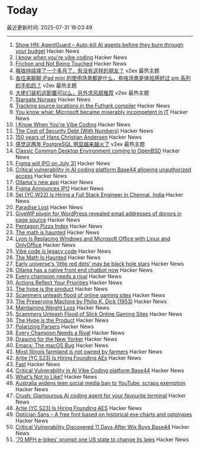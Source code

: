 # Today

最近更新时间: 2025-07-31 16:03:49

--- 
1. [Show HN: AgentGuard – Auto-kill AI agents before they burn through your budget](https://github.com/dipampaul17/AgentGuard) Hacker News
2. [I know when you're vibe coding](https://alexkondov.com/i-know-when-youre-vibe-coding/) Hacker News
3. [Friction and Not Being Touched](https://tante.cc/2025/07/30/friction-and-not-being-touched/) Hacker News
4. [喉咙持续痒了一个多月了，有没有这样的朋友？](https://www.v2ex.com/t/1148938) v2ex 最热主题
5. [各位来聊聊 iPad mini 的使用场景都是什么，有啥场景是体验感好过 pm 系列的手机的？](https://www.v2ex.com/t/1148920) v2ex 最热主题
6. [大佬们装机这配置可以么，另外求风扇推荐](https://www.v2ex.com/t/1148901) v2ex 最热主题
7. [Stargate Norway](https://openai.com/index/introducing-stargate-norway/) Hacker News
8. [Tracking source locations in the Futhark compiler](https://futhark-lang.org/blog/2025-07-29-tracking-source-locations.html) Hacker News
9. [You know what: Microsoft became miserably incompetent in IT](https://mikekaganski.wordpress.com/2025/07/25/microsoft-anybody-home/) Hacker News
10. [I Know When You're Vibe Coding](https://alexkondov.com/i-know-when-youre-vibe-coding/) Hacker News
11. [The Cost of Security Debt (With Numbers)](https://rsolv.dev/blog/real-cost-security-debt-roi) Hacker News
12. [150 years of Hans Christian Andersen](https://www.newstatesman.com/culture/books/book-of-the-day/2025/07/150-years-of-the-bizarre-hans-christian-andersen) Hacker News
13. [感觉这两年 PostgreSQL 明显越来越火了](https://www.v2ex.com/t/1148894) v2ex 最热主题
14. [Classic Common Desktop Environment coming to OpenBSD](https://undeadly.org/cgi?action=article;sid=20250730080301) Hacker News
15. [Figma will IPO on July 31](https://www.figma.com/blog/ipo-pricing/) Hacker News
16. [Critical vulnerability in AI coding platform Base44 allowing unauthorized access](https://www.wiz.io/blog/critical-vulnerability-base44) Hacker News
17. [Ollama's new app](https://ollama.com/blog/new-app) Hacker News
18. [Figma Announces IPO](https://www.figma.com/blog/ipo-pricing/) Hacker News
19. [Sei (YC W22) Is Hiring a Full Stack Engineer in Chennai, India](https://www.ycombinator.com/companies/sei/jobs/LeAtLYf-full-stack-engineer-typescript-react-gen-ai) Hacker News
20. [Paradise Lost](https://alexandermigdal.com/paradise-lost/) Hacker News
21. [GiveWP plugin for WordPress revealed email addresses of donors in page source](https://corbettreport.com/data-leak-at-corbett-report/) Hacker News
22. [Pentagon Pizza Index](https://www.pizzint.watch/) Hacker News
23. [The math is haunted](https://overreacted.io/the-math-is-haunted/) Hacker News
24. [Lyon Is Replacing Windows and Microsoft Office with Linux and OnlyOffice](https://www.zdnet.com/article/this-city-is-dumping-microsoft-office-and-windows-for-onlyoffice-and-linux-heres-why/) Hacker News
25. [Vibe code is legacy code](https://blog.val.town/vibe-code) Hacker News
26. [The Math Is Haunted](https://overreacted.io/the-math-is-haunted/) Hacker News
27. [Early universe's 'little red dots' may be black hole stars](https://www.science.org/content/article/early-universe-s-little-red-dots-may-be-black-hole-stars) Hacker News
28. [Ollama has a native front end chatbot now](https://ollama.com/blog/new-app) Hacker News
29. [Every champion needs a rival](https://tombrady.com/posts/every-champion-needs-a-rival) Hacker News
30. [Actions Reflect Your Priorities](https://tombrady.com/posts/your-actions-reflect-your-priorities) Hacker News
31. [The hype is the product](https://rys.io/en/180.html) Hacker News
32. [Scammers unleash flood of online gaming sites](https://krebsonsecurity.com/2025/07/scammers-unleash-flood-of-slick-online-gaming-sites/) Hacker News
33. [The Preserving Machine by Philip K. Dick (1953)](https://archive.org/details/Fantasy_Science_Fiction_v004n06_1953-06) Hacker News
34. [Maintaining Weight Loss](https://macrofactorapp.com/maintain-weight-loss/) Hacker News
35. [Scammers Unleash Flood of Slick Online Gaming Sites](https://krebsonsecurity.com/2025/07/scammers-unleash-flood-of-slick-online-gaming-sites/) Hacker News
36. [The Hype is the Product](https://rys.io/en/180.html) Hacker News
37. [Polarizing Parsers](https://flak.tedunangst.com/post/polarizing-parsers) Hacker News
38. [Every Champion Needs a Rival](https://tombrady.com/posts/every-champion-needs-a-rival) Hacker News
39. [Drawing for the New Yorker](https://lizadonnelly.substack.com/p/drawing-for-the-new-yorker) Hacker News
40. [Emacs: The macOS Bug](https://xlii.space/eng/emacs-the-macos-bug/) Hacker News
41. [Most Illinois farmland is not owned by farmers](https://www.chicagotribune.com/2025/06/01/illinois-farming-ownership-climate-change/) Hacker News
42. [Artie (YC S23) Is Hiring Founding AEs](https://www.ycombinator.com/companies/artie/jobs/CfSrcAH-founding-ae) Hacker News
43. [Fast](https://www.catherinejue.com/fast) Hacker News
44. [Critical Vulnerability in AI Vibe Coding platform Base44](https://www.wiz.io/blog/critical-vulnerability-base44) Hacker News
45. [What's Not to Like?](https://theamericanscholar.org/whats-not-to-like/) Hacker News
46. [Australia widens teen social media ban to YouTube, scraps exemption](https://www.reuters.com/legal/litigation/australia-widens-teen-social-media-ban-youtube-scraps-exemption-2025-07-29/) Hacker News
47. [Crush: Glamourous AI coding agent for your favourite terminal](https://github.com/charmbracelet/crush) Hacker News
48. [Artie (YC S23) Is Hiring Founding AES](https://www.ycombinator.com/companies/artie/jobs/CfSrcAH-founding-ae) Hacker News
49. [Optician Sans – A free font based on historical eye charts and optotypes](https://optician-sans.com/) Hacker News
50. [Critical Vulnerability Discovered 11 Days After Wix Buys Base44](https://www.wiz.io/blog/critical-vulnerability-base44) Hacker News
51. ['70 MPH e-bikes' prompt one US state to change its laws](https://electrek.co/2025/07/29/70-mph-e-bikes-prompt-one-us-state-to-change-its-laws/) Hacker News
